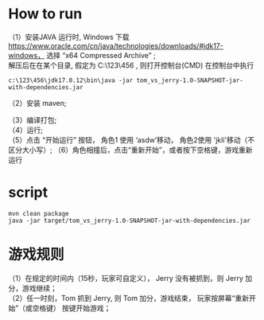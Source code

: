 # How to run
（1）安装JAVA 运行时, 
Windows 下载 https://www.oracle.com/cn/java/technologies/downloads/#jdk17-windows， 选择 “x64 Compressed Archive” ;  
解压后在在某个目录, 假定为 C:\123\456 , 则打开控制台(CMD)
在控制台中执行 
```shell script
c:\123\456\jdk17.0.12\bin\java -jar tom_vs_jerry-1.0-SNAPSHOT-jar-with-dependencies.jar
```
（2）安装 maven;
  
（3）编译打包;  
（4）运行;  
（5）点击 “开始运行” 按钮， 角色1 使用 ‘asdw’移动， 角色2使用 'jkli'移动（不区分大小写）;
（6）角色相撞后，点击“重新开始”，或者按下空格键，游戏重新运行
# script
```$sh
mvn clean package
java -jar target/tom_vs_jerry-1.0-SNAPSHOT-jar-with-dependencies.jar
```

# 游戏规则
（1）在规定的时间内（15秒，玩家可自定义）， Jerry 没有被抓到，则 Jerry 加分，游戏继续；  
（2）任一时刻，Tom 抓到 Jerry, 则 Tom 加分，游戏结束， 玩家按屏幕“重新开始”（或空格键） 按键开始游戏；  